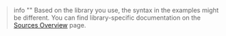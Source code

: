 > info ""
> Based on the library you use, the syntax in the examples might be different. You can find library-specific documentation on the [Sources Overview](/docs/connections/sources/) page.
